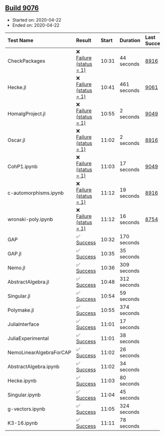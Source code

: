 ## [Build 9076](https://oscarci.mathematik.uni-kl.de/job/oscar/9076/)

* Started on: 2020-04-22
* Ended on: 2020-04-22

| Test Name    | Result | Start | Duration | Last Success | First Failure |
|:-------------|:-------|:------|:---------|:-------------|:--------------|
| CheckPackages | ❌ [Failure (status = 1)](https://oscarci.mathematik.uni-kl.de/job/oscar/9076/artifact/logs/build-9076/CheckPackages.log) | 10:31 | 44 seconds | [8916](https://oscarci.mathematik.uni-kl.de/job/oscar/8916/) | [8920](https://oscarci.mathematik.uni-kl.de/job/oscar/8920/) |
| Hecke.jl | ❌ [Failure (status = 1)](https://oscarci.mathematik.uni-kl.de/job/oscar/9076/artifact/logs/build-9076/Hecke.jl.log) | 10:41 | 461 seconds | [9061](https://oscarci.mathematik.uni-kl.de/job/oscar/9061/) | [9062](https://oscarci.mathematik.uni-kl.de/job/oscar/9062/) |
| HomalgProject.jl | ❌ [Failure (status = 1)](https://oscarci.mathematik.uni-kl.de/job/oscar/9076/artifact/logs/build-9076/HomalgProject.jl.log) | 10:55 | 2 seconds | [9049](https://oscarci.mathematik.uni-kl.de/job/oscar/9049/) | [9050](https://oscarci.mathematik.uni-kl.de/job/oscar/9050/) |
| Oscar.jl | ❌ [Failure (status = 1)](https://oscarci.mathematik.uni-kl.de/job/oscar/9076/artifact/logs/build-9076/Oscar.jl.log) | 11:02 | 2 seconds | [8916](https://oscarci.mathematik.uni-kl.de/job/oscar/8916/) | [8920](https://oscarci.mathematik.uni-kl.de/job/oscar/8920/) |
| CohP1.ipynb | ❌ [Failure (status = 1)](https://oscarci.mathematik.uni-kl.de/job/oscar/9076/artifact/logs/build-9076/CohP1.ipynb.log) | 11:03 | 17 seconds | [9049](https://oscarci.mathematik.uni-kl.de/job/oscar/9049/) | [9050](https://oscarci.mathematik.uni-kl.de/job/oscar/9050/) |
| c-automorphisms.ipynb | ❌ [Failure (status = 1)](https://oscarci.mathematik.uni-kl.de/job/oscar/9076/artifact/logs/build-9076/c-automorphisms.ipynb.log) | 11:12 | 19 seconds | [8916](https://oscarci.mathematik.uni-kl.de/job/oscar/8916/) | [8920](https://oscarci.mathematik.uni-kl.de/job/oscar/8920/) |
| wronski-poly.ipynb | ❌ [Failure (status = 1)](https://oscarci.mathematik.uni-kl.de/job/oscar/9076/artifact/logs/build-9076/wronski-poly.ipynb.log) | 11:12 | 16 seconds | [8754](https://oscarci.mathematik.uni-kl.de/job/oscar/8754/) | [8755](https://oscarci.mathematik.uni-kl.de/job/oscar/8755/) |
| GAP | ✅ [Success](https://oscarci.mathematik.uni-kl.de/job/oscar/9076/artifact/logs/build-9076/GAP.log) | 10:32 | 170 seconds |  |  |
| GAP.jl | ✅ [Success](https://oscarci.mathematik.uni-kl.de/job/oscar/9076/artifact/logs/build-9076/GAP.jl.log) | 10:35 | 35 seconds |  |  |
| Nemo.jl | ✅ [Success](https://oscarci.mathematik.uni-kl.de/job/oscar/9076/artifact/logs/build-9076/Nemo.jl.log) | 10:36 | 309 seconds |  |  |
| AbstractAlgebra.jl | ✅ [Success](https://oscarci.mathematik.uni-kl.de/job/oscar/9076/artifact/logs/build-9076/AbstractAlgebra.jl.log) | 10:48 | 312 seconds |  |  |
| Singular.jl | ✅ [Success](https://oscarci.mathematik.uni-kl.de/job/oscar/9076/artifact/logs/build-9076/Singular.jl.log) | 10:54 | 59 seconds |  |  |
| Polymake.jl | ✅ [Success](https://oscarci.mathematik.uni-kl.de/job/oscar/9076/artifact/logs/build-9076/Polymake.jl.log) | 10:55 | 374 seconds |  |  |
| JuliaInterface | ✅ [Success](https://oscarci.mathematik.uni-kl.de/job/oscar/9076/artifact/logs/build-9076/JuliaInterface.log) | 11:01 | 17 seconds |  |  |
| JuliaExperimental | ✅ [Success](https://oscarci.mathematik.uni-kl.de/job/oscar/9076/artifact/logs/build-9076/JuliaExperimental.log) | 11:01 | 38 seconds |  |  |
| NemoLinearAlgebraForCAP | ✅ [Success](https://oscarci.mathematik.uni-kl.de/job/oscar/9076/artifact/logs/build-9076/NemoLinearAlgebraForCAP.log) | 11:02 | 26 seconds |  |  |
| AbstractAlgebra.ipynb | ✅ [Success](https://oscarci.mathematik.uni-kl.de/job/oscar/9076/artifact/logs/build-9076/AbstractAlgebra.ipynb.log) | 11:02 | 34 seconds |  |  |
| Hecke.ipynb | ✅ [Success](https://oscarci.mathematik.uni-kl.de/job/oscar/9076/artifact/logs/build-9076/Hecke.ipynb.log) | 11:03 | 80 seconds |  |  |
| Singular.ipynb | ✅ [Success](https://oscarci.mathematik.uni-kl.de/job/oscar/9076/artifact/logs/build-9076/Singular.ipynb.log) | 11:04 | 45 seconds |  |  |
| g-vectors.ipynb | ✅ [Success](https://oscarci.mathematik.uni-kl.de/job/oscar/9076/artifact/logs/build-9076/g-vectors.ipynb.log) | 11:05 | 324 seconds |  |  |
| K3-16.ipynb | ✅ [Success](https://oscarci.mathematik.uni-kl.de/job/oscar/9076/artifact/logs/build-9076/K3-16.ipynb.log) | 11:11 | 78 seconds |  |  |
